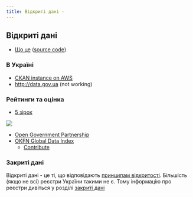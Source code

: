 ```yaml
---
title: Відкриті дані - 
---
```


## Відкриті дані

* [Що це](http://opendefinition.org/od/) ([source code](https://github.com/okfn/opendefinition/tree/gh-pages/od))

### В Україні

* [CKAN instance on AWS](http://54.149.241.81/uk_UA/dataset)
* http://data.gov.ua (not working)

### Рейтинги та оцінка

* [5 зірок](http://5stardata.info/)

![](http://5stardata.info/5star-steps.png)

* [Open Government Partnership](http://www.opengovpartnership.org/how-it-works/action-plans)
* [OKFN Global Data Index](http://index.okfn.org/)
  * [Contribute](http://global.census.okfn.org/)

### Закриті дані

Відкриті дані - це ті, що відповідають [принципам відкритості](http://opendefinition.org/od/).
Більшість (якщо не всі) реєстри України такими не є. Тому інформацію про реєстри дивіться у розділі [закриті дані](closed-data.html)

